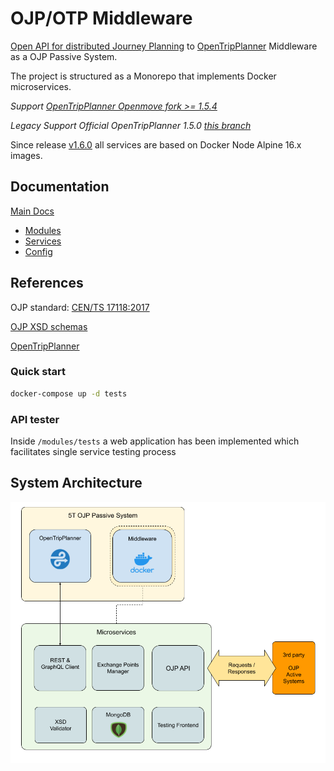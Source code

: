 # OJP/OTP Middleware

[Open API for distributed Journey Planning](https://github.com/VDVde/OJP) to [OpenTripPlanner](https://github.com/opentripplanner) Middleware as a OJP Passive System.

The project is structured as a Monorepo that implements Docker microservices.

*Support [OpenTripPlanner Openmove fork >= 1.5.4](https://github.com/openmove/OpenTripPlanner)*

*Legacy Support Official OpenTripPlanner 1.5.0 [this branch](https://github.com/openmove/ojp-middleware/tree/legacy-otp-v1.5.0)*

Since release [v1.6.0](https://github.com/openmove/ojp-middleware/tree/v1.6.0) all services are based on Docker Node Alpine 16.x images.

## Documentation

[Main Docs](docs/README.md)
- [Modules](docs/modules.md)
- [Services](docs/services.md)
- [Config](docs/config.md)

## References

OJP standard: [CEN/TS 17118:2017](https://standards.cen.eu/dyn/www/f?p=204:110:0::::FSP_LANG_ID,FSP_PROJECT:25,62236&cs=1B542F8CC8406A0BD65B6937689DD7740)

[OJP XSD schemas](https://github.com/VDVde/OJP)

[OpenTripPlanner](https://github.com/opentripplanner)


### Quick start

```bash
docker-compose up -d tests
```

### API tester

Inside ```/modules/tests``` a web application has been implemented which facilitates single service testing process


## System Architecture

![macro](docs/images/OJP_Architecture_macro.png)
